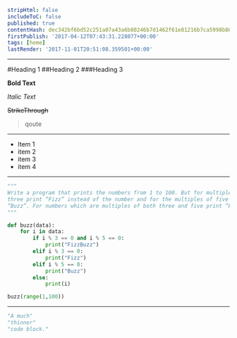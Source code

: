 ```yaml
stripHtml: false
includeToC: false
published: true
contentHash: dec342bf6bd52c251a07a43a6b80246b7d1462f61e81216b7ca5998b80ca881e
firstPublish: '2017-04-12T07:43:31.228077+00:00'
tags: [home]
lastRender: '2017-11-01T20:51:08.359501+00:00'

```
---
#Heading 1
##Heading 2
###Heading 3

**Bold Text**

*Italic Text*

~~StrikeThrough~~

> qoute

---

 * Item 1
 * item 2
 * item 3
 * item 4

---
```python
"""
Write a program that prints the numbers from 1 to 100. But for multiples of
three print “Fizz” instead of the number and for the multiples of five print
“Buzz”. For numbers which are multiples of both three and five print “FizzBuzz”.
"""

def buzz(data):
    for i in data:
        if i % 3 == 0 and i % 5 == 0:
            print("FizzBuzz")
        elif i % 3 == 0:
            print("Fizz")
        elif i % 5 == 0:
            print("Buzz")
        else:
            print(i)

buzz(range(1,100))

```
---
```python
"A much"
"thinner"
"code block."

```
